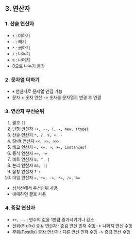 ## 3. 연산자

### 1. 산술 연산자
 - `+` : 더하기
 - `-` : 빼기
 - `*` : 곱하기
 - `/` : 나누기
 - `%` : 나머지
 - 0으로 나누기 불가

### 2. 문자열 더하기
- `+` 연산자로 문자열 연결 가능
- 문자 + 숫자 연산 -> 숫자를 문자열로 변경 후 연결

### 3. 연산자 우선순위
1. 괄호 `()`
2. 단항 연산자 `++, --, !, ~, new, (type)`
3. 산술 연산자 `*, /, %, +, -`
4. Shift 연산자 `<<, >>, >>>`
5. 비교 연산자 `<, <=, >, >=, instanceof`
6. 등식 연산자 `==, !=`
7. 비트 연산자 `&, ^, |`
8. 논리 연산자 `&&, ||`
9. 삼항 연산자 `? :`
10. 대입 연산자 `=, +=, -=, *=, /=, %=`
- 상식선에서 우선순위 사용
- 애매하면 괄호 사용

### 4. 증감 연산자
- `++, --` : 변수의 값을 1만큼 증가시키거나 감소
- 전위(Prefix) 증감 연산자 : 증감 연산 먼저 수행 -> 나머지 연산 수행
- 후위(Postfix) 증감 연산자 : 다른 연산 먼저 수행 -> 증감 연산 수행

